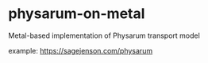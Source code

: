 # physarum-on-metal
Metal-based implementation of Physarum transport model

example: https://sagejenson.com/physarum
